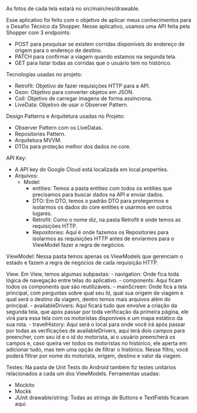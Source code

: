 As fotos de cada tela estará no src/main/res/drawable.

Esse aplicativo foi feito com o objetivo de aplicar meus conhecimentos para o Desafio Técnico da Shopper. Nesse aplicativo, usamos uma API feita pela Shopper com 3 endpoints:

- POST para pesquisar se existem corridas disponíveis do endereço de origem para o endereço de destino.
- PATCH para confirmar a viagem quando estamos na segunda tela.
- GET para listar todas as corridas que o usuário tem no histórico.

Tecnologias usadas no projeto:

- Retrofit: Objetivo de fazer requisições HTTP para a API.
- Gson: Objetivo para converter objetos em JSON.
- Coil: Objetivo de carregar imagens de forma assíncrona.
- LiveData: Objetivo de usar o Observer Pattern.

Design Patterns e Arquitetura usadas no Projeto:
- Observer Pattern com os LiveDatas.
- Repositories Pattern.
- Arquitetura MVVM.
- DTOs para proteção melhor dos dados no core.

API Key:
- A API key do Google Cloud está localizada em local.properties.
- Arquivos:
  - Model:
     - entities: Temos a pasta entities com todos os entities que precisamos para buscar dados na API e enviar dados.
     - DTO: Em DTO, temos o padrão DTO para protegermos e isolarmos os dados do core entities e usarmos em outros lugares.
     - Retrofit: Como o nome diz, na pasta Retrofit é onde temos as requisições HTTP.
     - Repositories: Aqui é onde fazemos os Repositories para isolarmos as requisições HTTP antes de enviarmos para o ViewModel fazer a regra de negócios.

ViewModel: Nessa pasta temos apenas os ViewModels que gerenciam o estado e fazem a regra de negócios de cada requisição HTTP.

View: Em View, temos algumas subpastas:
    - navigation: Onde fica toda lógica de navegação entre telas do aplicativo.
    - components: Aqui ficam todos os components que são reutilizáveis.
    - mainScreen: Onde fica a tela principal, com perguntas sobre qual seu Id, qual sua origem de viagem e qual será o destino da viagem, dentro temos mais arquivos além do principal.
    - availableDrivers: Aqui ficará tudo que envolve a criação da segunda tela, que após passar por toda verificação da primeira página, ele virá para essa tela com os motoristas disponíveis e um mapa estático da sua rota.
    - travelHistory: Aqui será o local para onde você irá após passar por todas as verificações de availableDrivers, aqui terá dois campos para preencher, com seu id e o id do motorista, aí o usuário preencherá os campos e, caso queira ver todos os motoristas no histórico, ele aperta em adicionar tudo, mas tem uma opção de filtrar o histórico. Nesse filtro, você poderá filtrar por nome do motorista, origem, destino e valor da viagem.

Testes: Na pasta de Unit Tests do Android também fiz testes unitários relacionados a cada um dos ViewModels.
Ferramentas usadas:
 - Mockito
 - Mockk
 - JUnit
drawable/string: Todas as strings de Buttons e TextFields ficaram aqui.
